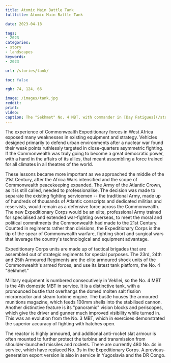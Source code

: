 ```yaml
---
title: Atomic Main Battle Tank
fulltitle: Atomic Main Battle Tank

date: 2023-04-18

tags:
- 2023
categories:
- story
- landscapes
keywords:
- 2023

url: /stories/tank/

toc: false

rgb: 74, 124, 66

image: /images/tank.jpg
reddit:
print:
video:
caption: The "Sekhmet" No. 4 MBT, with commander in [Day Fatigues](/stories/infantry/)
---
```

The experience of Commonwealth Expeditionary forces in West Africa exposed many weaknesses in existing equipment and strategy. Vehicles designed primarily to defend urban environments after a nuclear war found their weak points ruthlessly targeted in close-quarters asymmetric fighting. If the Commonwealth was truly going to become a great democratic power, with a hand in the affairs of its allies, that meant assembling a force trained for all climates in all theatres of the world.

These lessons became more important as we approached the middle of the 21st Century, after the Africa Wars intensified and the scope of Commonwealth peacekeeping expanded. The Army of the Atlantic Crown, as it is still called, needed to professionalise. The decision was made to separate the existing fighting servicemen -- the traditional Army, made up of hundreds of thousands of Atlantic conscripts and dedicated militias and reservists, would remain as a defensive force across the Commonwealth. The new Expeditionary Corps would be an elite, professional Army trained for specialised and extended war-fighting overseas, to meet the moral and political commitments the Commonwealth had made to the 21st Century. Counted in regiments rather than divisions, the Expeditionary Corps is the tip of the spear of Commonwealth warfare, fighting short and surgical wars that leverage the country's technological and equipment advantage.

Expeditionary Corps units are made up of tactical brigades that are assembled out of strategic regiments for special purposes. The 23rd, 24th and 25th Armoured Regiments are the elite armoured shock units of the Commonwealth's armed forces, and use its latest tank platform, the No. 4 "Sekhmet."

Military equipment is numbered consecutively in Vekllei, so the No. 4 MBT is the 4th domestic MBT in service. It is a distinctive tank, with a pronounced bustle that overhangs the domed molten salt fission microreactor and steam turbine engine. The bustle houses the armoured munitions magazine, which feeds 100mm shells into the stabilised cannon. Another distinctive feature is its "panoramic" vision blocks and periscopes, which give the driver and gunner much improved visibility while turned in. This was an evolution from the No. 3 MBT, which in exercises demonstrated the superior accuracy of fighting with hatches open.

The reactor is highly armoured, and additional anti-rocket slat armour is often mounted to further protect the turbine and transmission from shoulder-launched missiles and rockets. There are currently 480 No. 4s in service, which have replaced No. 3s in the Expeditionary Corps. A previous-generation export version is also in service in Yugoslavia and the DR Congo.
